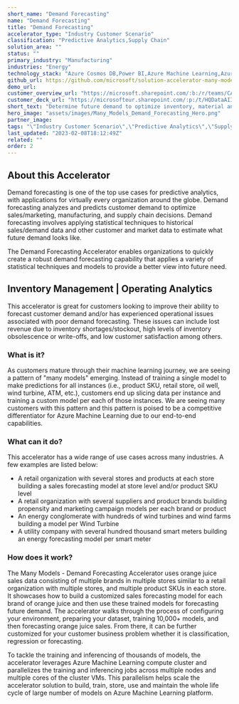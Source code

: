 ```yaml
---
short_name: "Demand Forecasting"
name: "Demand Forecasting"
title: "Demand Forecasting"
accelerator_type: "Industry Customer Scenario"
classification: "Predictive Analytics,Supply Chain"
solution_area: ""
status: ""
primary_industry: "Manufacturing"
industries: "Energy"
technology_stack: "Azure Cosmos DB,Power BI,Azure Machine Learning,Azure Synapse Analytics,Azure Storage"
github_url: https://github.com/microsoft/solution-accelerator-many-models
demo_url: 
customer_overview_url: "https://microsoft.sharepoint.com/:b:/r/teams/CAF-SolutionAccelerators/Shared%20Documents/General/BVA%20Files/Demand%20Forecasting%20(Many%20Models)/Demand%20Forecasting%20Overview.pdf?csf=1&web=1&e=t1N4Tc"
customer_deck_url: "https://microsofteur.sharepoint.com/:p:/t/HQDataAIIndustryTeam/EWem9s1YQExIiK6NP6-p8EwBi_PTcWn08PxdvffIao6QWg?e=z3rvvq"
short_text: "Determine future demand to optimize inventory, material and product orders."
hero_image: "assets/images/Many_Models_Demand_Forecasting_Hero.png"
partner_image: 
tags: "\"Industry Customer Scenario\",\"Predictive Analytics\",\"Supply Chain\",\"Manufacturing\",\"Energy\",\"Azure Cosmos DB\",\"Power BI\",\"Azure Machine Learning\",\"Azure Synapse Analytics\",\"Azure Storage\""
last_updated: "2023-02-08T18:12:49Z"
related: ""
order: 2
---
```

## About this Accelerator

Demand forecasting is one of the top use cases for predictive analytics, with applications for virtually every organization around the globe. Demand forecasting analyzes and predicts customer demand to optimize sales/marketing, manufacturing, and supply chain decisions. Demand forecasting involves applying statistical techniques to historical sales/demand data and other customer and market data to estimate what future demand looks like. 

The Demand Forecasting Accelerator enables organizations to quickly create a robust demand forecasting capability that applies a variety of statistical techniques and models to provide a better view into future need.

## Inventory Management | Operating Analytics
This accelerator is great for customers looking to improve their ability to forecast customer demand and/or has experienced operational issues associated with poor demand forecasting. These issues can include lost revenue due to inventory shortages/stockout, high levels of inventory obsolescence or write-offs, and low customer satisfaction among others.

### What is it?
As customers mature through their machine learning journey, we are seeing a pattern of "many models" emerging. Instead of training a single model to make predictions for all instances (i.e., product SKU, retail store, oil well, wind turbine, ATM, etc.), customers end up slicing data per instance and training a custom model per each of those instances. We are seeing many customers with this pattern and this pattern is poised to be a competitive differentiator for Azure Machine Learning due to our end-to-end capabilities.

### What can it do?
This accelerator has a wide range of use cases across many industries. A few examples are listed below:
* A retail organization with several stores and products at each store building a sales forecasting model at store level and/or product SKU level
* A retail organization with several suppliers and product brands building propensity and marketing campaign models per each brand or product
* An energy conglomerate with hundreds of wind turbines and wind farms building a model per Wind Turbine
* A utility company with several hundred thousand smart meters building an energy forecasting model per smart meter

### How does it work?
The Many Models - Demand Forecasting Accelerator uses orange juice sales data consisting of multiple brands in multiple stores similar to a retail organization with multiple stores, and multiple product SKUs in each store. It showcases how to build a customized sales forecasting model for each brand of orange juice and then use these trained models for forecasting future demand. The accelerator walks through the process of configuring your environment, preparing your dataset, training 10,000+ models, and then forecasting orange juice sales. From there, it can be further customized for your customer business problem whether it is classification, regression or forecasting.

To tackle the training and inferencing of thousands of models, the accelerator leverages Azure Machine Learning compute cluster and parallelizes the training and inferencing jobs across multiple nodes and multiple cores of the cluster VMs. This parallelism helps scale the accelerator solution to build, train, store, use and maintain the whole life cycle of large number of models on Azure Machine Learning platform.